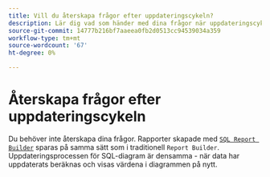 ```yaml
---
title: Vill du återskapa frågor efter uppdateringscykeln?
description: Lär dig vad som händer med dina frågor när uppdateringscykeln har körts.
source-git-commit: 14777b216bf7aaeea0fb2d0513cc94539034a359
workflow-type: tm+mt
source-wordcount: '67'
ht-degree: 0%

---
```


# Återskapa frågor efter uppdateringscykeln

Du behöver inte återskapa dina frågor. Rapporter skapade med [`SQL Report Builder`](../dev-reports/sql-rpt-bldr.md) sparas på samma sätt som i traditionell `Report Builder`. Uppdateringsprocessen för SQL-diagram är densamma - när data har uppdaterats beräknas och visas värdena i diagrammen på nytt.
